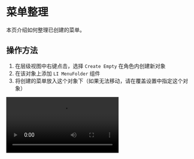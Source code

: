 # 菜单整理

本页介绍如何整理已创建的菜单。

## 操作方法

1. 在层级视图中右键点击，选择 `Create Empty` 在角色内创建新对象
2. 在该对象上添加 `LI MenuFolder` 组件
3. 将创建的菜单放入这个对象下（如果无法移动，请在覆盖设置中指定这个对象）

<video controls="controls" src="/images/ja/tutorial/menu.webm" />

## 使用 Modular Avatar 管理

当将添加了本工具组件的对象放入 `MA Menu Group` 中时，会自动生成对应的 `MA Menu Item`。如果无法移动对象，请在 `MA Menu Group` 中创建新的 `MA Menu Item`，并在无法移动的对象的 `覆盖设置 (Modular Avatar)` 中设置创建的 `MA Menu Item`。 